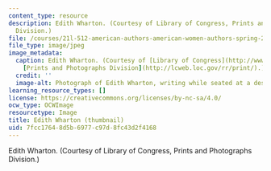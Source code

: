 ```yaml
---
content_type: resource
description: Edith Wharton. (Courtesy of Library of Congress, Prints and Photographs
  Division.)
file: /courses/21l-512-american-authors-american-women-authors-spring-2003/7fcc17648d5b6977c97d8fc43d2f4168_21l-512s03-th.jpg
file_type: image/jpeg
image_metadata:
  caption: Edith Wharton. (Courtesy of [Library of Congress](http://www.loc.gov/),
    [Prints and Photographs Division](http://lcweb.loc.gov/rr/print/).)
  credit: ''
  image-alt: Photograph of Edith Wharton, writing while seated at a desk.
learning_resource_types: []
license: https://creativecommons.org/licenses/by-nc-sa/4.0/
ocw_type: OCWImage
resourcetype: Image
title: Edith Wharton (thumbnail)
uid: 7fcc1764-8d5b-6977-c97d-8fc43d2f4168
---
```

Edith Wharton. (Courtesy of Library of Congress, Prints and Photographs Division.)